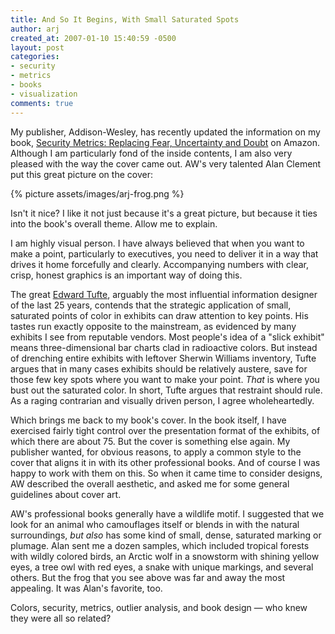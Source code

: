```yaml
---
title: And So It Begins, With Small Saturated Spots
author: arj
created_at: 2007-01-10 15:40:59 -0500
layout: post
categories: 
- security
- metrics
- books
- visualization
comments: true
---
```

My publisher, Addison-Wesley, has recently updated the information on my book, [Security Metrics: Replacing Fear, Uncertainty and Doubt](http://www.amazon.com/Security-Metrics-Replacing-Uncertainty-Doubt/dp/0321349989/) on Amazon. Although I am particularly fond of the inside contents, I am also very pleased with the way the cover came out. AW's very talented Alan Clement put this great picture on the cover:

{% picture assets/images/arj-frog.png %}

Isn't it nice? I like it not just because it's a great picture, but because it ties into the book's overall theme. Allow me to explain.

<!--more-->

I am highly visual person. I have always believed that when you want to make a point, particularly to executives, you need to deliver it in a way that drives it home forcefully and clearly. Accompanying numbers with clear, crisp, honest graphics is an important way of doing this.

The great [Edward Tufte](http://www.edwardtufte.com), arguably the most influential information designer of the last 25 years, contends that the strategic application of small, saturated points of color in exhibits can draw attention to key points. His tastes run exactly opposite to the mainstream, as evidenced by many exhibits I see from reputable vendors. Most people's idea of a "slick exhibit" means three-dimensional bar charts clad in radioactive colors. But instead of drenching entire exhibits with leftover Sherwin Williams inventory, Tufte argues that in many cases exhibits should be relatively austere, save for those few key spots where you want to make your point. _That_ is where you bust out the saturated color. In short, Tufte argues that restraint should rule. As a raging contrarian and visually driven person, I agree wholeheartedly.

Which brings me back to my book's cover. In the book itself, I have exercised fairly tight control over the presentation format of the exhibits, of which there are about 75. But the cover is something else again. My publisher wanted, for obvious reasons, to apply a common style to the cover that aligns it in with its other professional books. And of course I was happy to work with them on this. So when it came time to consider designs, AW described the overall aesthetic, and asked me for some general guidelines about cover art.

AW's professional books generally have a wildlife motif. I suggested that we look for an animal who camouflages itself or blends in with the natural surroundings, _but also_ has some kind of small, dense, saturated marking or plumage. Alan sent me a dozen samples, which included tropical forests with wildly colored birds, an Arctic wolf in a snowstorm with shining yellow eyes, a tree owl with red eyes, a snake with unique markings, and several others. But the frog that you see above was far and away the most appealing. It was Alan's favorite, too. 

Colors, security, metrics, outlier analysis, and book design — who knew they were all so related?
